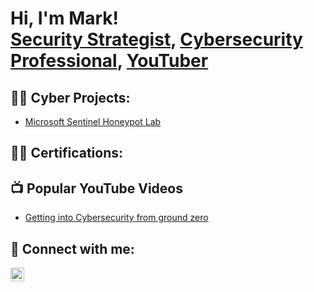 <h1>Hi, I'm Mark! <br/><a href="https://github.com/joshmadakor1">Security Strategist</a>, <a href="https://www.linkedin.com/in/joshmadakor/">Cybersecurity Professional</a>, <a href="https://www.youtube.com/c/marconecybertwo">YouTuber</a></h1>

<h2>👨‍💻 Cyber Projects:</h2>

- [Microsoft Sentinel Honeypot Lab](https://github.com/marconecybertwo/microsoftsentinelhoneypotlab)


<h2>👨‍💻 Certifications:</h2>


<h2>📺 Popular YouTube Videos</h2>

- [Getting into Cybersecurity from ground zero](https://www.youtube.com/COMPLETEURL)

<h2> 🤳 Connect with me:</h2>

[<img align="left" alt="JoshMadakor | LinkedIn" width="22px" src="https://cdn.jsdelivr.net/npm/simple-icons@v3/icons/linkedin.svg" />][linkedin]

[linkedin]: https://www.linkedin.com/in/mrm4rkjc00k/
<!--
[<img align="left" alt="JoshMadakor | YouTube" width="22px" src="https://cdn.jsdelivr.net/npm/simple-icons@v3/icons/youtube.svg" />][youtube]
[<img align="left" alt="JoshMadakor | Twitter" width="22px" src="https://cdn.jsdelivr.net/npm/simple-icons@v3/icons/twitter.svg" />][twitter]
[<img align="left" alt="JoshMadakor | Instagram" width="22px" src="https://cdn.jsdelivr.net/npm/simple-icons@v3/icons/instagram.svg" />][instagram]

[linkedin]: https://www.linkedin.com/in/mrm4rkjc00k/

<!--
[twitter]: 'https://twitter.com/'
[youtube]: 'https://www.youtube.com/c/joshmadakor'
[instagram]: 'https://www.instagram.com/joshmadakor/'
[linkedin]: https://www.linkedin.com/in/mrm4rkjc00k/

<!--
**joshmadakor1/joshmadakor1** is a ✨ _special_ ✨ repository because its `README.md` (this file) appears on your GitHub profile.

Here are some ideas to get you started:

- 🔭 I’m currently working on ...
- 🌱 I’m currently learning ...
- 👯 I’m looking to collaborate on ...
- 🤔 I’m looking for help with ...
- 💬 Ask me about ...
- 📫 How to reach me: ...
- 😄 Pronouns: ...
- ⚡ Fun fact: ...
-->

